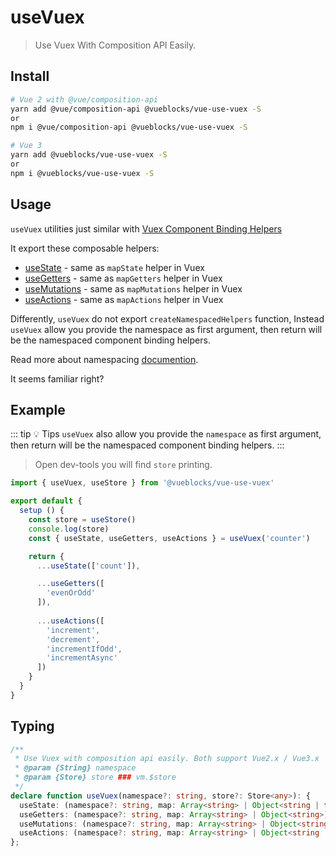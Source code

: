 # useVuex

> Use Vuex With Composition API Easily.

## Install

```bash
# Vue 2 with @vue/composition-api
yarn add @vue/composition-api @vueblocks/vue-use-vuex -S
or
npm i @vue/composition-api @vueblocks/vue-use-vuex -S

# Vue 3
yarn add @vueblocks/vue-use-vuex -S
or
npm i @vueblocks/vue-use-vuex -S
```

## Usage

`useVuex` utilities just similar with [Vuex Component Binding Helpers](https://vuex.vuejs.org/api/#component-binding-helpers)

It export these composable helpers:

* [useState](./useState.md) - same as `mapState` helper in Vuex
* [useGetters](./useGetters.md) - same as `mapGetters` helper in Vuex
* [useMutations](./useMutations.md) - same as `mapMutations` helper in Vuex
* [useActions](./useActions.md) - same as `mapActions` helper in Vuex

Differently, `useVuex` do not export `createNamespacedHelpers` function, Instead `useVuex` allow you provide
the namespace as first argument, then return will be the namespaced component binding helpers.

Read more about namespacing [documention](./namespacing.md).

It seems familiar right?

## Example

::: tip 💡 Tips
`useVuex` also allow you provide the `namespace` as first argument, then return will be the namespaced component binding helpers.
:::

<ClientOnly>
  <UseVuex />
</ClientOnly>

> Open dev-tools you will find `store` printing.

```js
import { useVuex, useStore } from '@vueblocks/vue-use-vuex'

export default {
  setup () {
    const store = useStore()
    console.log(store)
    const { useState, useGetters, useActions } = useVuex('counter')

    return {
      ...useState(['count']),

      ...useGetters([
        'evenOrOdd'
      ]),
      
      ...useActions([
        'increment',
        'decrement',
        'incrementIfOdd',
        'incrementAsync'
      ])
    }
  }
}
```

## Typing

```ts
/**
 * Use Vuex with composition api easily. Both support Vue2.x / Vue3.x
 * @param {String} namespace
 * @param {Store} store ### vm.$store
 */
declare function useVuex(namespace?: string, store?: Store<any>): {
  useState: (namespace?: string, map: Array<string> | Object<string | function>) => Object<ComputedRef>;
  useGetters: (namespace?: string, map: Array<string> | Object<string>) => Object<ComputedRef>;
  useMutations: (namespace?: string, map: Array<string> | Object<string | function>) => Object;
  useActions: (namespace?: string, map: Array<string> | Object<string | function>) => Object;
};
```
